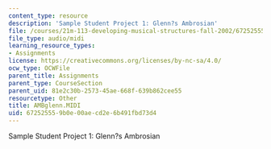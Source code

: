 ```yaml
---
content_type: resource
description: 'Sample Student Project 1: Glenn?s Ambrosian'
file: /courses/21m-113-developing-musical-structures-fall-2002/672525559b0e00aecd2e6b491fbd73d4_AMBglenn.MIDI
file_type: audio/midi
learning_resource_types:
- Assignments
license: https://creativecommons.org/licenses/by-nc-sa/4.0/
ocw_type: OCWFile
parent_title: Assignments
parent_type: CourseSection
parent_uid: 81e2c30b-2573-45ae-668f-639b862cee55
resourcetype: Other
title: AMBglenn.MIDI
uid: 67252555-9b0e-00ae-cd2e-6b491fbd73d4
---
```

Sample Student Project 1: Glenn?s Ambrosian